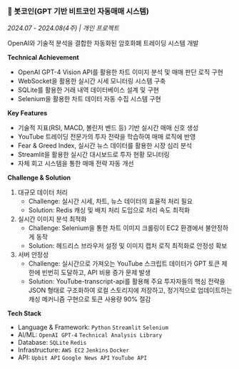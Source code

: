 ### 📱 봇코인(GPT 기반 비트코인 자동매매 시스템)

*2024.07 - 2024.08(4주) | 개인 프로젝트*

OpenAI와 기술적 분석을 결합한 자동화된 암호화폐 트레이딩 시스템 개발

**Technical Achievement**

- OpenAI GPT-4 Vision API를 활용한 차트 이미지 분석 및 매매 판단 로직 구현
- WebSocket을 활용한 실시간 시세 모니터링 시스템 구축
- SQLite를 활용한 거래 내역 데이터베이스 설계 및 구현
- Selenium을 활용한 차트 데이터 자동 수집 시스템 구현

**Key Features**

- 기술적 지표(RSI, MACD, 볼린저 밴드 등) 기반 실시간 매매 신호 생성
- YouTube 트레이딩 전문가의 투자 전략을 학습하여 매매 로직에 반영
- Fear & Greed Index, 실시간 뉴스 데이터를 활용한 시장 심리 분석
- Streamlit을 활용한 실시간 대시보드로 투자 현황 모니터링
- 자체 회고 시스템을 통한 매매 전략 자동 개선

**Challenge & Solution**

1. 대규모 데이터 처리
    - Challenge: 실시간 시세, 차트, 뉴스 데이터의 효율적 처리 필요
    - Solution: Redis 캐싱 및 배치 처리 도입으로 처리 속도 최적화
2. 실시간 이미지 분석 최적화
    - Challenge: Selenium을 통한 차트 이미지 크롤링이 EC2 환경에서 불안정하게 동작
    - Solution: 헤드리스 브라우저 설정 및 이미지 캡처 로직 최적화로 안정성 확보
3. 서버 안정성
    - Challenge: 실시간으로 가져오는 YouTube 스크립트 데이터가 GPT 토큰 제한에 빈번히 도달하고, API 비용 증가 문제 발생
    - Solution: YouTube-transcript-api를 활용해 주요 투자자들의 핵심 전략을 JSON 형태로 구조화하여 로컬 스토리지에 저장하고, 정기적으로 업데이트하는 캐싱 메커니즘 구현으로 토큰 사용량 90% 절감

**Tech Stack**

- Language & Framework: `Python` `Streamlit` `Selenium`
- AI/ML: `OpenAI GPT-4` `Technical Analysis Library`
- Database: `SQLite` `Redis`
- Infrastructure: `AWS EC2` `Jenkins` `Docker`
- API: `Upbit API` `Google News API` `YouTube API`
